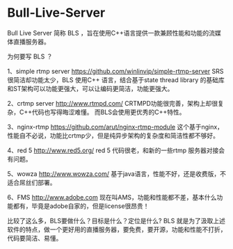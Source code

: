 Bull-Live-Server
================
Bull Live Server 简称 BLS ，旨在使用C++语言提供一款兼顾性能和功能的流媒体直播服务器。

为何要写 BLS ？

1、simple rtmp server  https://github.com/winlinvip/simple-rtmp-server
  SRS很简洁却功能太少，BLS 使用C++ 语言，结合基于state thread library
  的基础库和ST架构可以功能更强大，可以让编码更简洁，功能更强大。

2、crtmp server  http://www.rtmpd.com/
  CRTMPD功能很完善，架构上却很复杂，C++代码也写得晦涩难懂。
  而BLS会使用更优秀的C++特性。

3、nginx-rtmp  https://github.com/arut/nginx-rtmp-module
  这个基于nginx，性能自不必说，功能比crtmp少，但是纯异步架构的复杂度和简洁性都不够好。

4、red 5 http://www.red5.org/
  red 5 代码很老，和新的一些rtmp 服务器对接会有问题。

5、wowza http://www.wowza.com/
  基于java语言，性能不好，还是收费版，不适合屌丝们部署。

6、FMS http://www.adobe.com
  现在叫AMS，功能和性能都不差，基本什么功能都有，毕竟是adobe自家的，但是license很昂贵！
  
  
  比较了这么多，BLS要做什么？目标是什么？定位是什么?
  BLS 就是为了汲取上述软件的特点，做一个更好用的直播服务器，要免费，要开源，功能和性能不打折，
  代码要简洁、易懂。
